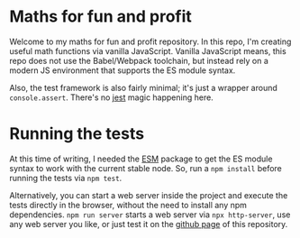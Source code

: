 # Maths for fun and profit

Welcome to my maths for fun and profit repository. In this repo, I'm creating useful math functions via vanilla JavaScript.
Vanilla JavaScript means, this repo does not use the Babel/Webpack toolchain, but instead rely on a modern JS environment that supports the ES module syntax.

Also, the test framework is also fairly minimal; it's just a wrapper around `console.assert`. There's no [jest](https://jestjs.io) magic happening here.

# Running the tests

At this time of writing, I needed the [ESM](https://npmjs.com/package/esm) package to get the ES module syntax to work with the current stable node. So, run a `npm install` before running the tests via `npm test`.

Alternatively, you can start a web server inside the project and execute the tests directly in the browser, without the need to install any npm dependencies. `npm run server` starts a web server via `npx http-server`, use any web server you like, or just test it on the [github page](https://terabaud.github.io/math-fun/) of this repository.